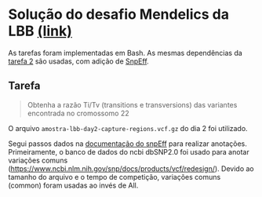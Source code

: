 # Solução do desafio Mendelics da LBB [(link)](https://github.com/mendelics/lbb-mendelics-2021/blob/main/Dia_3/README.md)

As tarefas foram implementadas em Bash. As mesmas dependências da [tarefa 2](../README.md) são usadas, com adição de [SnpEff](https://pcingola.github.io/SnpEff/se_inputoutput/).

## Tarefa

> Obtenha a razão Ti/Tv (transitions e transversions) das variantes encontrada no cromossomo 22

O arquivo `amostra-lbb-day2-capture-regions.vcf.gz` do dia 2 foi utilizado.

Segui passos dados na [documentação do snpEff](https://pcingola.github.io/SnpEff/se_inputoutput/) para realizar anotações. Primeiramente, o banco de dados do ncbi dbSNP2.0 foi usado para anotar variações comuns (https://www.ncbi.nlm.nih.gov/snp/docs/products/vcf/redesign/). Devido ao tamanho do arquivo e o tempo de competição, variações comuns (common) foram usadas ao invés de All.


